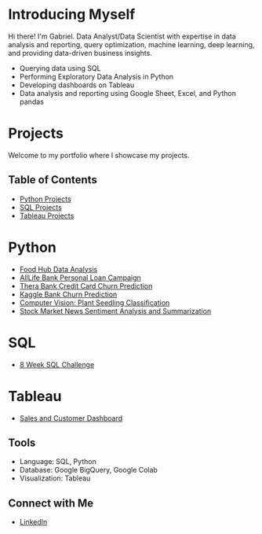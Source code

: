 # Introducing Myself

Hi there! I'm Gabriel. Data Analyst/Data Scientist with expertise in data analysis and reporting, query optimization, machine learning, deep learning, and providing data-driven business insights.
  * Querying data using SQL
  * Performing Exploratory Data Analysis in Python
  * Developing dashboards on Tableau
  * Data analysis and reporting using Google Sheet, Excel, and Python pandas

# Projects
Welcome to my portfolio where I showcase my projects.

## Table of Contents

- [Python Projects](#Python)
- [SQL Projects](#SQL)
- [Tableau Projects](#Tableau)

# Python
- [Food Hub Data Analysis](https://github.com/jgabrielg99/Python/blob/main/FoodHub%20Data%20Analysis.ipynb)
- [AllLife Bank Personal Loan Campaign](https://github.com/jgabrielg99/Python/blob/main/AllLife%20Bank%20Personal%20Loan%20Campaign.ipynb)
- [Thera Bank Credit Card Churn Prediction](https://github.com/jgabrielg99/Python/blob/main/Thera%20Bank%20Credit%20Card%20Churn%20Prediction.ipynb)
- [Kaggle Bank Churn Prediction](https://github.com/jgabrielg99/Python/blob/main/Bank%20Churn%20Prediction%20Neural%20Network.ipynb)
- [Computer Vision: Plant Seedling Classification](https://github.com/jgabrielg99/Python/blob/main/Plant%20Seedlings%20Classification.ipynb)
- [Stock Market News Sentiment Analysis and Summarization](https://github.com/jgabrielg99/Python/blob/main/Project_7.ipynb)

# SQL
- [8 Week SQL Challenge](https://github.com/jgabrielg99/8-Week-SQL-Challenge)

# Tableau
- [Sales and Customer Dashboard](https://public.tableau.com/app/profile/gabriel.grant7325/viz/SalesDashboard_17467301138370/SalesDashboard)


## Tools
  * Language: SQL, Python
  * Database: Google BigQuery, Google Colab
  * Visualization: Tableau

## Connect with Me
  * [LinkedIn](https://www.linkedin.com/in/gabrielsoboe?utm_source=share&utm_campaign=share_via&utm_content=profile&utm_medium=android_app)
